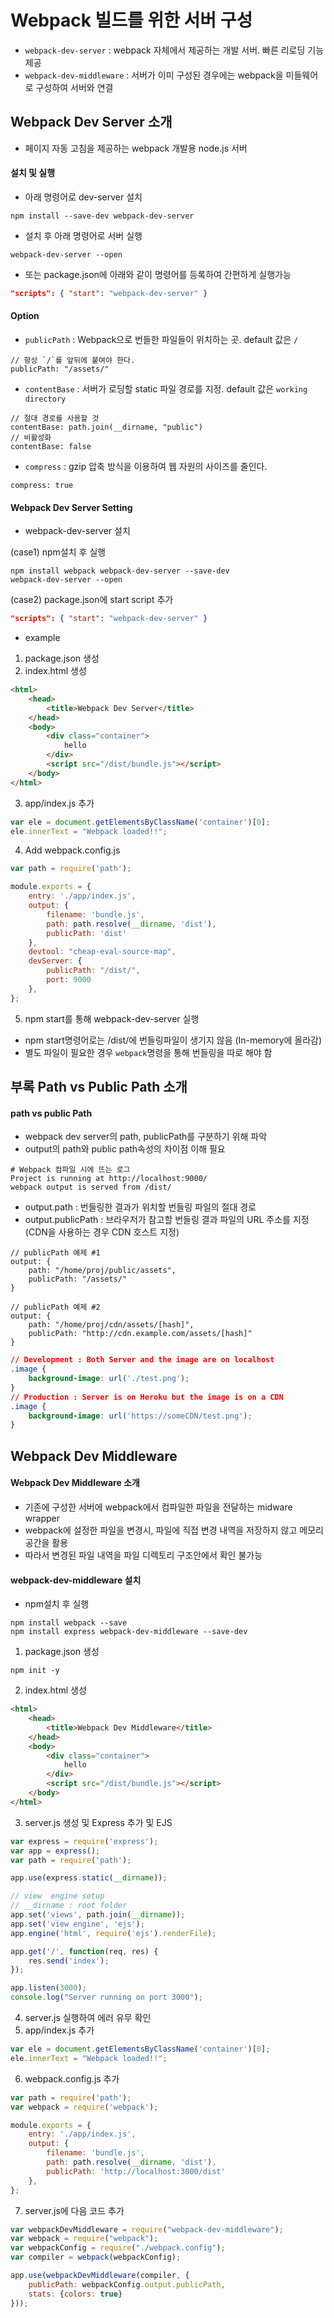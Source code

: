 # Webpack 빌드를 위한 서버 구성
- `webpack-dev-server` : webpack 자체에서 제공하는 개발 서버. 빠른 리로딩 기능 제공 
- `webpack-dev-middleware` : 서버가 이미 구성된 경우에는 webpack을 미들웨어로 구성하여 서버와 연결 

## Webpack Dev Server 소개
- 페이지 자동 고침을 제공하는 webpack 개발용 node.js 서버

#### 설치 및 실행
- 아래 명령어로 dev-server 설치
```
npm install --save-dev webpack-dev-server
```
- 설치 후 아래 명령어로 서버 실행 
```
webpack-dev-server --open
```
- 또는 package.json에 아래와 같이 명령어를 등록하여 간편하게 실행가능 
```json
"scripts": { "start": "webpack-dev-server" }
```

#### Option
- `publicPath` : Webpack으로 번들한 파일들이 위치하는 곳. default 값은 `/`
```
// 항상 `/`를 앞뒤에 붙여야 한다.
publicPath: "/assets/"
```
- `contentBase` : 서버가 로딩할 static 파일 경로를 지정. default 값은 `working directory`
```
// 절대 경로를 사용할 것 
contentBase: path.join(__dirname, "public")
// 비활성화
contentBase: false
```
- `compress` : gzip 압축 방식을 이용하여 웹 자원의 사이즈를 줄인다.
```
compress: true
```

#### Webpack Dev Server Setting
- webpack-dev-server 설치 

(case1) npm설치 후 실행
```
npm install webpack webpack-dev-server --save-dev
webpack-dev-server --open
```
(case2) package.json에 start script 추가
```json
"scripts": { "start": "webpack-dev-server" }
```

- example
1. package.json 생성
2. index.html 생성
```html
<html>
    <head>
        <title>Webpack Dev Server</title>
    </head>
    <body>
        <div class="container">
            hello
        </div>
        <script src="/dist/bundle.js"></script>
    </body>
</html>
```
3. app/index.js 추가
```javascript
var ele = document.getElementsByClassName('container')[0];
ele.innerText = "Webpack loaded!!";
```
4. Add webpack.config.js
```javascript
var path = require('path');

module.exports = {
    entry: './app/index.js',
    output: {
        filename: 'bundle.js',
        path: path.resolve(__dirname, 'dist'),
        publicPath: 'dist'
    },
    devtool: "cheap-eval-source-map",
    devServer: {
        publicPath: "/dist/",
        port: 9000
    },
};
```
5. npm start를 통해 webpack-dev-server 실행
- npm start명령어로는 /dist/에 번들링파일이 생기지 않음 (In-memory에 올라감)
- 별도 파일이 필요한 경우 `webpack`명령을 통해 번들링을 따로 해야 함

## 부록 Path vs Public Path 소개
#### path vs public Path
- webpack dev server의 path, publicPath를 구분하기 위해 파악 
- output의 path와 public path속성의 차이점 이해 필요 
```
# Webpack 컴파일 시에 뜨는 로그 
Project is running at http://localhost:9000/
webpack output is served from /dist/
```
- output.path : 번들링한 결과가 위치할 번들링 파일의 절대 경로 
- output.publicPath : 브라우저가 참고할 번들링 결과 파일의 URL 주소를 지정 (CDN을 사용하는 경우 CDN 호스트 지정)
```javascripot
// publicPath 예제 #1
output: {
    path: "/home/proj/public/assets",
    publicPath: "/assets/"
}

// publicPath 예제 #2
output: {
    path: "/home/proj/cdn/assets/[hash]",
    publicPath: "http://cdn.example.com/assets/[hash]"
}
```
```css
// Development : Both Server and the image are on localhost
.image {
    background-image: url('./test.png');
}
// Production : Server is on Heroku but the image is on a CDN
.image {
    background-image: url('https://someCDN/test.png');
}
```

## Webpack Dev Middleware

#### Webpack Dev Middleware 소개
- 기존에 구성한 서버에 webpack에서 컴파일한 파일을 전달하는 midware wrapper
- webpack에 설정한 파일을 변경시, 파일에 직접 변경 내역을 저장하지 않고 메모리 공간을 활용 
- 따라서 변경된 파일 내역을 파일 디렉토리 구조안에서 확인 불가능 

#### webpack-dev-middleware 설치 
- npm설치 후 실행
```
npm install webpack --save
npm install express webpack-dev-middleware --save-dev
```

1. package.json 생성
```
npm init -y
```
2. index.html 생성 
```html
<html>
    <head>
        <title>Webpack Dev Middleware</title>
    </head>
    <body>
        <div class="container">
            hello
        </div>
        <script src="/dist/bundle.js"></script>
    </body>
</html>
```
3. server.js 생성 및 Express 추가 및 EJS
```javascript
var express = require('express');
var app = express();
var path = require('path');

app.use(express.static(__dirname));

// view  engine setup
// __dirname : root folder
app.set('views', path.join(__dirname));
app.set('view engine', 'ejs');
app.engine('html', require('ejs').renderFile);

app.get('/', function(req, res) {
    res.send('index');
});

app.listen(3000);
console.log("Server running on port 3000");
```
4. server.js 실행하여 에러 유무 확인 
5. app/index.js 추가 
```javascript
var ele = document.getElementsByClassName('container')[0];
ele.innerText = "Webpack loaded!!";
```
6. webpack.config.js 추가 
```javascript
var path = require('path');
var webpack = require('webpack');

module.exports = {
    entry: './app/index.js',
    output: {
        filename: 'bundle.js',
        path: path.resolve(__dirname, 'dist'),
        publicPath: 'http://localhost:3000/dist'
    },
};
```
7. server.js에 다음 코드 추가 
```javascript
var webpackDevMiddleware = require("webpack-dev-middleware");
var webpack = require("webpack");
var webpackConfig = require("./webpack.config");
var compiler = webpack(webpackConfig);

app.use(webpackDevMiddleware(compiler, {
    publicPath: webpackConfig.output.publicPath,
    stats: {colors: true}
}));
```
